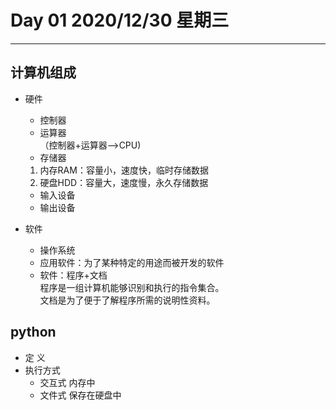 # Day 01   2020/12/30  星期三

---

## 计算机组成

- 硬件
	- 控制器
	- 运算器  
	（控制器+运算器-->CPU)
	- 存储器
	1. 内存RAM：容量小，速度快，临时存储数据
	2. 硬盘HDD：容量大，速度慢，永久存储数据
    - 输入设备
    - 输出设备

- 软件
	- 操作系统
	- 应用软件：为了某种特定的用途而被开发的软件
	- 软件：程序+文档  
      程序是一组计算机能够识别和执行的指令集合。  
	文档是为了便于了解程序所需的说明性资料。

## python

- 定 义
- 执行方式
	- 交互式 内存中
	- 文件式 保存在硬盘中












